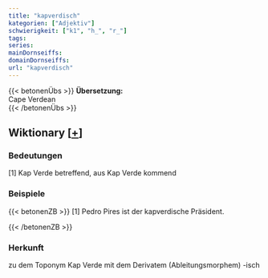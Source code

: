 ```yaml
---
title: "kapverdisch"
kategorien: ["Adjektiv"]
schwierigkeit: ["k1", "h_", "r_"]
tags:
series:
mainDornseiffs:
domainDornseiffs:
url: "kapverdisch"
---
```


{{< betonenÜbs >}}
**Übersetzung:**  
Cape Verdean  
{{< /betonenÜbs >}}

## Wiktionary [[+](https://de.wiktionary.org/wiki/kapverdisch)]

### Bedeutungen
[1] Kap Verde betreffend, aus Kap Verde kommend  

### Beispiele
{{< betonenZB >}}
[1] Pedro Pires ist der kapverdische Präsident.  

{{< /betonenZB >}}
### Herkunft
zu dem Toponym Kap Verde mit dem Derivatem (Ableitungsmorphem) -isch  


